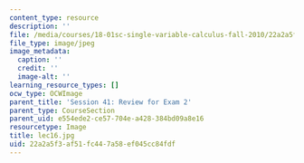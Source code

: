 ```yaml
---
content_type: resource
description: ''
file: /media/courses/18-01sc-single-variable-calculus-fall-2010/22a2a5f3af51fc447a58ef045cc84fdf_lec16.jpg
file_type: image/jpeg
image_metadata:
  caption: ''
  credit: ''
  image-alt: ''
learning_resource_types: []
ocw_type: OCWImage
parent_title: 'Session 41: Review for Exam 2'
parent_type: CourseSection
parent_uid: e554ede2-ce57-704e-a428-384bd09a8e16
resourcetype: Image
title: lec16.jpg
uid: 22a2a5f3-af51-fc44-7a58-ef045cc84fdf
---
```

